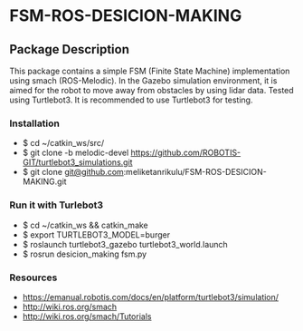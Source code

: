 # FSM-ROS-DESICION-MAKING
## Package Description
This package contains a simple FSM (Finite State Machine) implementation using smach (ROS-Melodic). In the Gazebo simulation environment, it is aimed for the robot to move away from obstacles by using lidar data. Tested using Turtlebot3. It is recommended to use Turtlebot3 for testing.

### Installation
* $ cd ~/catkin_ws/src/
* $ git clone -b melodic-devel https://github.com/ROBOTIS-GIT/turtlebot3_simulations.git
* $ git clone git@github.com:meliketanrikulu/FSM-ROS-DESICION-MAKING.git

### Run it with Turlebot3
* $ cd ~/catkin_ws && catkin_make
* $ export TURTLEBOT3_MODEL=burger
* $ roslaunch turtlebot3_gazebo turtlebot3_world.launch
* $ rosrun desicion_making fsm.py

### Resources
* https://emanual.robotis.com/docs/en/platform/turtlebot3/simulation/
* http://wiki.ros.org/smach
* http://wiki.ros.org/smach/Tutorials

